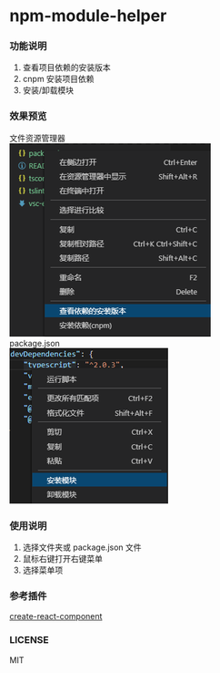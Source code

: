 # npm-module-helper

### 功能说明
1. 查看项目依赖的安装版本
2. cnpm 安装项目依赖
3. 安装/卸载模块

### 效果预览
文件资源管理器  
![查看项目依赖的安装版本](./preview.png)  
package.json  
![安装卸载模块](./preview2.png)

### 使用说明
1. 选择文件夹或 package.json 文件
2. 鼠标右键打开右键菜单
3. 选择菜单项

### 参考插件
[create-react-component](https://github.com/tobi12345/create-react-component)

### LICENSE
MIT
